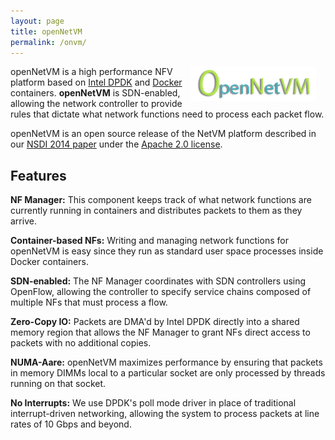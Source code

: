 ```yaml
---
layout: page
title: openNetVM
permalink: /onvm/
---
```


<img src="/res/onvm-logo.png" style="float:right; padding-right:15px;">

openNetVM is a high performance NFV platform based on [Intel DPDK](http://dpdk.org) and [Docker](http://www.docker.com) containers.  **openNetVM** is SDN-enabled, allowing the network controller to provide rules that dictate what network functions need to process each packet flow.

openNetVM is an open source release of the NetVM platform described in our [NSDI 2014 paper](http://faculty.cs.gwu.edu/~timwood/papers/14-NSDI-netvm.pdf) under the [Apache 2.0 license](http://www.apache.org/licenses/LICENSE-2.0).

## Features

**NF Manager:** This component keeps track of what network functions are currently running in containers and distributes packets to them as they arrive.

**Container-based NFs:** Writing and managing network functions for openNetVM is easy since they run as standard user space processes inside Docker containers.

**SDN-enabled:** The NF Manager coordinates with SDN controllers using OpenFlow, allowing the controller to specify service chains composed of multiple NFs that must process a flow.

**Zero-Copy IO:** Packets are DMA'd by Intel DPDK directly into a shared memory region that allows the NF Manager to grant NFs direct access to packets with no additional copies.

**NUMA-Aare:** openNetVM maximizes performance by ensuring that packets in memory DIMMs local to a particular socket are only processed by threads running on that socket.

**No Interrupts:** We use DPDK's poll mode driver in place of traditional interrupt-driven networking, allowing the system to process packets at line rates of 10 Gbps and beyond.
